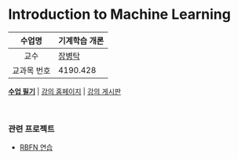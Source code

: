 Introduction to Machine Learning
========
수업명 | 기계학습 개론
:----:|----
교수 | [장병탁](https://cse.snu.ac.kr/professor/%EC%9E%A5%EB%B3%91%ED%83%81)
교과목 번호 | 4190.428

**[수업 필기](note.md)** |
[강의 홈페이지](http://bi.snu.ac.kr/Courses/ML2015f/ML2015.html) |
[강의 게시판](http://bi.snu.ac.kr:8080/category/5/introduction-to-machine-learning-fall-2015)

<br>

### 관련 프로젝트
- [RBFN 연습](https://github.com/simnalamburt/snucse.rbfn)
